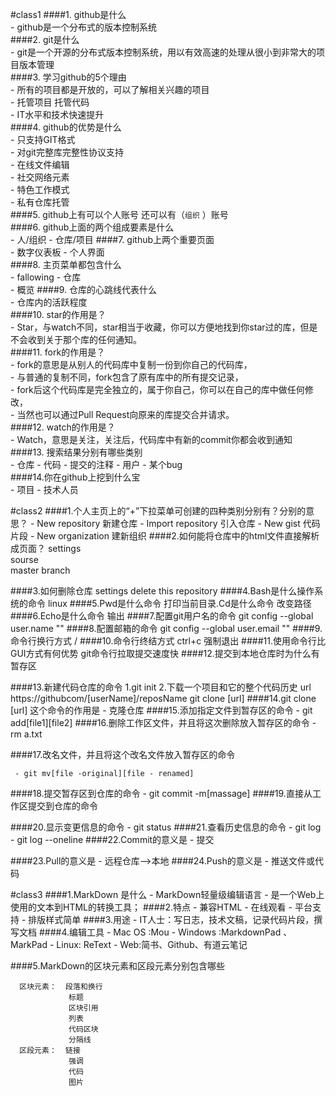 #class1
####1. github是什么  
     - github是一个分布式的版本控制系统  
####2. git是什么  
     - git是一个开源的分布式版本控制系统，用以有效高速的处理从很小到非常大的项目版本管理  
####3. 学习github的5个理由  
     - 所有的项目都是开放的，可以了解相关兴趣的项目  
     - 托管项目 托管代码  
     - IT水平和技术快速提升   
####4. github的优势是什么  
     - 只支持GIT格式  
     - 对git完整库完整性协议支持  
     - 在线文件编辑  
     - 社交网络元素  
     - 特色工作模式  
     - 私有仓库托管  
####5. github上有可以个人账号 还可以有（`组织` ）账号  
####6. github上面的两个组成要素是什么  
     - 人/组织
     - 仓库/项目
####7. github上两个重要页面  
     - 数字仪表板
     - 个人界面  
####8. 主页菜单都包含什么    
     - fallowing 
     - 仓库  
     - 概览
####9. 仓库的心跳线代表什么     
     -  仓库内的活跃程度  
####10. star的作用是？  
     - Star，与watch不同，star相当于收藏，你可以方便地找到你star过的库，但是不会收到关于那个库的任何通知。  
####11. fork的作用是？  
     -  fork的意思是从别人的代码库中复制一份到你自己的代码库，  
     - 与普通的复制不同，fork包含了原有库中的所有提交记录，  
     - fork后这个代码库是完全独立的，属于你自己，你可以在自己的库中做任何修改，  
     - 当然也可以通过Pull Request向原来的库提交合并请求。  
####12. watch的作用是？  
     - Watch，意思是关注，关注后，代码库中有新的commit你都会收到通知
####13. 搜索结果分别有哪些类别   
     - 仓库 
     - 代码 
     - 提交的注释 
     - 用户 
     - 某个bug   
####14.你在github上挖到什么宝  
     - 项目
     - 技术人员



#class2
####1.个人主页上的“+”下拉菜单可创建的四种类别分别有？分别的意思？
    - New repository 新建仓库
    - Import repository 引入仓库
    - New gist 代码片段
    - New organization 建新组织
####2.如何能将仓库中的html文件直接解析成页面？
     settings   
      sourse   
       master branch

####3.如何删除仓库
     settings
     delete this repository
####4.Bash是什么操作系统的命令
     linux
####5.Pwd是什么命令
      打印当前目录.Cd是什么命令
     改变路径
####6.Echo是什么命令
     输出
####7.配置git用户名的命令
     git config --global user.name ""
####8.配置邮箱的命令
     git config --global user.email ""
####9.命令行换行方式
     /
####10.命令行终结方式
     ctrl+c 强制退出
####11.使用命令行比GUI方式有何优势
     git命令行拉取提交速度快
####12.提交到本地仓库时为什么有暂存区
    
####13.新建代码仓库的命令
     1.git init
     2.下载一个项目和它的整个代码历史 
          url  https://githubcom/[userName]/reposName
          git clone [url]
####14.git clone [url] 这个命令的作用是
     - 克隆仓库
####15.添加指定文件到暂存区的命令
     - git add[file1][file2]
####16.删除工作区文件，并且将这次删除放入暂存区的命令
     - rm  a.txt
    
####17.改名文件，并且将这个改名文件放入暂存区的命令

     - git mv[file -original][file - renamed]

####18.提交暂存区到仓库的命令
     - git commit -m[massage]
####19.直接从工作区提交到仓库的命令
    
####20.显示变更信息的命令
     - git status
####21.查看历史信息的命令
    - git log
    - git log --oneline
####22.Commit的意义是
    - 提交
  
####23.Pull的意义是
    - 远程仓库-->本地
####24.Push的意义是
    - 推送文件或代码


#class3
####1.MarkDown 是什么
     - MarkDown轻量级编辑语言
     - 是一个Web上使用的文本到HTML的转换工具；
####2.特点
     - 兼容HTML 
     - 在线观看 
     - 平台支持
     - 排版样式简单
####3.用途
     - IT人士：写日志，技术文稿，记录代码片段，撰写文档
####4.编辑工具
     - Mac OS :Mou
     - Windows :MarkdownPad 、MarkPad
     - Linux: ReText
     - Web:简书、Github、有道云笔记

####5.MarkDown的区块元素和区段元素分别包含哪些

      区块元素：  段落和换行
                 标题
                 区块引用
                 列表
                 代码区块
                 分隔线
      区段元素：  链接
                 强调
                 代码
                 图片